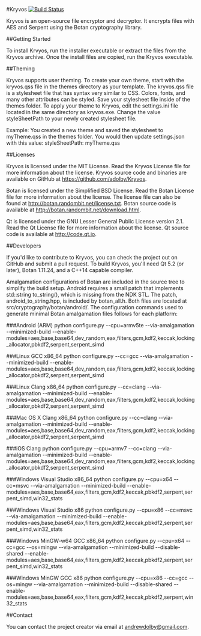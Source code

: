 #Kryvos [![Build Status](https://travis-ci.org/adolby/Kryvos.svg?branch=master)](https://travis-ci.org/adolby/Kryvos)

Kryvos is an open-source file encryptor and decryptor. It encrypts files with AES and Serpent using the Botan cryptography library.

##Getting Started

To install Krvyos, run the installer executable or extract the files from the Kryvos archive. Once the install files are copied, run the Kryvos executable.

##Theming

Kryvos supports user theming. To create your own theme, start with the kryvos.qss file in the themes directory as your template. The kryvos.qss file is a stylesheet file that has syntax very similar to CSS. Colors, fonts, and many other attributes can be styled. Save your stylesheet file inside of the themes folder. To apply your theme to Kryvos, edit the settings.ini file located in the same directory as kryvos.exe. Change the value styleSheetPath to your newly created stylesheet file.

Example: You created a new theme and saved the stylesheet to myTheme.qss in the themes folder. You would then update settings.json with this value: styleSheetPath: myTheme.qss

##Licenses

Kryvos is licensed under the MIT License. Read the Kryvos License file for more information about the license.
Kryvos source code and binaries are available on GitHub at https://github.com/adolby/Kryvos.

Botan is licensed under the Simplified BSD License. Read the Botan License file for more information about the license. The license file can also be found at http://botan.randombit.net/license.txt.
Botan source code is available at http://botan.randombit.net/download.html.

Qt is licensed under the GNU Lesser General Public License version 2.1. Read the Qt License file for more information about the license.
Qt source code is available at http://code.qt.io.

##Developers

If you'd like to contribute to Kryvos, you can check the project out on GitHub and submit a pull request. To build Kryvos, you'll need Qt 5.2 (or later), Botan 1.11.24, and a C++14 capable compiler.

Amalgamation configurations of Botan are included in the source tree to simplify the build setup. Android requires a small patch that implements std::string to_string(), which is missing from the NDK STL. The patch, android_to_string.hpp, is included by botan_all.h. Both files are located at src/cryptography/botan/android/. The configuration commands used to generate minimal Botan amalgamation files follows for each platform:

###Android (ARM)
python configure.py --cpu=armv5te --via-amalgamation --minimized-build --enable-modules=aes,base,base64,dev_random,eax,filters,gcm,kdf2,keccak,locking_allocator,pbkdf2,serpent,serpent_simd

###Linux GCC x86_64
python configure.py --cc=gcc --via-amalgamation --minimized-build --enable-modules=aes,base,base64,dev_random,eax,filters,gcm,kdf2,keccak,locking_allocator,pbkdf2,serpent,serpent_simd

###Linux Clang x86_64
python configure.py --cc=clang --via-amalgamation --minimized-build --enable-modules=aes,base,base64,dev_random,eax,filters,gcm,kdf2,keccak,locking_allocator,pbkdf2,serpent,serpent_simd

###Mac OS X Clang x86_64
python configure.py --cc=clang --via-amalgamation --minimized-build --enable-modules=aes,base,base64,dev_random,eax,filters,gcm,kdf2,keccak,locking_allocator,pbkdf2,serpent,serpent_simd

###iOS Clang
python configure.py --cpu=armv7 --cc=clang --via-amalgamation --minimized-build --enable-modules=aes,base,base64,dev_random,eax,filters,gcm,kdf2,keccak,locking_allocator,pbkdf2,serpent,serpent_simd

###Windows Visual Studio x86_64
python configure.py --cpu=x64 --cc=msvc --via-amalgamation --minimized-build --enable-modules=aes,base,base64,eax,filters,gcm,kdf2,keccak,pbkdf2,serpent,serpent_simd,win32_stats

###Windows Visual Studio x86
python configure.py --cpu=x86 --cc=msvc --via-amalgamation --minimized-build --enable-modules=aes,base,base64,eax,filters,gcm,kdf2,keccak,pbkdf2,serpent,serpent_simd,win32_stats

###Windows MinGW-w64 GCC x86_64
python configure.py --cpu=x64 --cc=gcc --os=mingw --via-amalgamation --minimized-build --disable-shared --enable-modules=aes,base,base64,eax,filters,gcm,kdf2,keccak,pbkdf2,serpent,serpent_simd,win32_stats

###Windows MinGW GCC x86
python configure.py --cpu=x86 --cc=gcc --os=mingw --via-amalgamation --minimized-build --disable-shared --enable-modules=aes,base,base64,eax,filters,gcm,kdf2,keccak,pbkdf2,serpent,win32_stats

##Contact

You can contact the project creator via email at andrewdolby@gmail.com.
